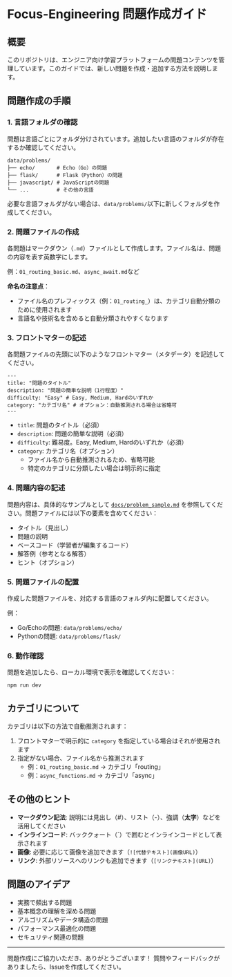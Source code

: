 # Focus-Engineering 問題作成ガイド

## 概要

このリポジトリは、エンジニア向け学習プラットフォームの問題コンテンツを管理しています。このガイドでは、新しい問題を作成・追加する方法を説明します。

## 問題作成の手順

### 1. 言語フォルダの確認

問題は言語ごとにフォルダ分けされています。追加したい言語のフォルダが存在するか確認してください。

```
data/problems/
├── echo/       # Echo（Go）の問題
├── flask/      # Flask（Python）の問題
├── javascript/ # JavaScriptの問題
└── ...         # その他の言語
```

必要な言語フォルダがない場合は、`data/problems/`以下に新しくフォルダを作成してください。

### 2. 問題ファイルの作成

各問題はマークダウン（`.md`）ファイルとして作成します。ファイル名は、問題の内容を表す英数字にします。

例：`01_routing_basic.md`、`async_await.md`など

**命名の注意点**：
- ファイル名のプレフィックス（例：`01_routing_`）は、カテゴリ自動分類のために使用されます
- 言語名や技術名を含めると自動分類されやすくなります

### 3. フロントマターの記述

各問題ファイルの先頭に以下のようなフロントマター（メタデータ）を記述してください。

```
---
title: "問題のタイトル"
description: "問題の簡単な説明（1行程度）"
difficulty: "Easy" # Easy, Medium, Hardのいずれか
category: "カテゴリ名" # オプション：自動推測される場合は省略可
---
```

- `title`: 問題のタイトル（必須）
- `description`: 問題の簡単な説明（必須）
- `difficulty`: 難易度。Easy, Medium, Hardのいずれか（必須）
- `category`: カテゴリ名（オプション）
  - ファイル名から自動推測されるため、省略可能
  - 特定のカテゴリに分類したい場合は明示的に指定

### 4. 問題内容の記述

問題内容は、具体的なサンプルとして [`docs/problem_sample.md`](https://github.com/frinfo702/focus-engineering/blob/main/docs/problem_sample.md) を参照してください。問題ファイルには以下の要素を含めてください：

- タイトル（見出し）
- 問題の説明
- ベースコード（学習者が編集するコード）
- 解答例（参考となる解答）
- ヒント（オプション）

### 5. 問題ファイルの配置

作成した問題ファイルを、対応する言語のフォルダ内に配置してください。

例：
- Go/Echoの問題: `data/problems/echo/`
- Pythonの問題: `data/problems/flask/`

### 6. 動作確認

問題を追加したら、ローカル環境で表示を確認してください：

```
npm run dev
```

## カテゴリについて

カテゴリは以下の方法で自動推測されます：

1. フロントマターで明示的に `category` を指定している場合はそれが使用されます
2. 指定がない場合、ファイル名から推測されます
   - 例：`01_routing_basic.md` → カテゴリ「routing」
   - 例：`async_functions.md` → カテゴリ「async」

## その他のヒント

- **マークダウン記法**: 説明には見出し（#）、リスト（-）、強調（**太字**）などを活用してください
- **インラインコード**: バッククォート（`）で囲むとインラインコードとして表示されます
- **画像**: 必要に応じて画像を追加できます（`![代替テキスト](画像URL)`）
- **リンク**: 外部リソースへのリンクも追加できます（`[リンクテキスト](URL)`）

## 問題のアイデア

- 実務で頻出する問題
- 基本概念の理解を深める問題
- アルゴリズムやデータ構造の問題
- パフォーマンス最適化の問題
- セキュリティ関連の問題

---

問題作成にご協力いただき、ありがとうございます！
質問やフィードバックがありましたら、Issueを作成してください。
